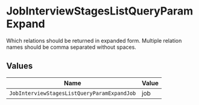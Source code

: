 # JobInterviewStagesListQueryParamExpand

Which relations should be returned in expanded form. Multiple relation names should be comma separated without spaces.


## Values

| Name                                        | Value                                       |
| ------------------------------------------- | ------------------------------------------- |
| `JobInterviewStagesListQueryParamExpandJob` | job                                         |